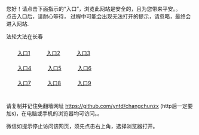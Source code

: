 您好！请点击下面指示的“入口”，浏览此网站是安全的，且为您带来平安。。 <br/>
点击入口后，请耐心等待， 过程中可能会出现无法打开的提示，请忽略，最终会进入网站. </br>

法轮大法在长春<br/>
<div style="padding:10px"><a style="margin:20px" target="_blank" href="https://ded1mcme2kwnk.cloudfront.net/2Qpsp?ylyecyxh" id="ccLink1" rel="nofollow">入口1</a> <a target="_blank" style="margin:20px" href="https://d2y6mz7gijyr9.cloudfront.net/2Qpsp?ymfbux" id="ccLink2" rel="nofollow">入口2</a> <a style="margin:20px" target="_blank" href="https://d1k7voqfkt8guf.cloudfront.net/2Qpsp?ehtqibqg" id="ccLink3" rel="nofollow">入口3</a></div>

<div style="padding:10px" ><a style="margin:20px" target="_blank" href="https://ded1mcme2kwnk.cloudfront.net/2Qpsp?ylyecyxh" id="ccLink4" rel="nofollow">入口4</a> <a style="margin:20px" href="https://d2y6mz7gijyr9.cloudfront.net/2Qpsp?ymfbux" target="_blank" id="ccLink5" rel="nofollow">入口5</a> <a style="margin:20px" href="https://d1k7voqfkt8guf.cloudfront.net/2Qpsp?ehtqibqg" target="_blank" id="ccLink6" rel="nofollow">入口6</a></div>

<div style="padding:10px"><a style="margin:20px" target="_blank" href="https://ded1mcme2kwnk.cloudfront.net/2Qpsp?ylyecyxh" id="ccLink7" rel="nofollow">入口7</a> <a style="margin:20px" href="https://d2y6mz7gijyr9.cloudfront.net/2Qpsp?ymfbux" target="_blank" id="ccLink8" rel="nofollow">入口8</a> <a style="margin:20px" target="_blank" href="https://d1k7voqfkt8guf.cloudfront.net/2Qpsp?ehtqibqg" id="ccLink9" rel="nofollow">入口9</a></div>

<br/>



请复制并记住免翻墙网址 https://github.com/yntd/changchunzx (http后一定要加s)，在电脑或手机的浏览器均可访问。。<br/>

微信如提示停止访问该网页，须先点击右上角，选择浏览器打开。
